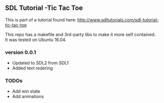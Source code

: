 ## SDL Tutorial -Tic Tac Toe
This is part of a tutorial found here:
http://www.sdltutorials.com/sdl-tutorial-tic-tac-toe

This repo has a makefile and 3rd-party libs to make it more
self contained. It was tested on Ubuntu 16.04.

### version 0.0.1
* Updated to SDL2 from SDL1
* Added text redering

### TODOs
* Add win state
* Add animations